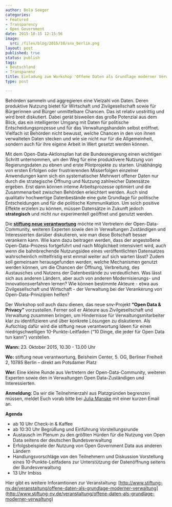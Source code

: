```yaml
---
author: Bela Seeger
categories:
- Featured
- Transparency
- Open Government
date: 2015-10-15 12:15:56
image: 
  src: /files/blog/2015/10/snv_berlin.png
layout: post
published: true
status: publish
tags:
- Deutschland
- Transparenz
title: Einladung zum Workshop 'Offene Daten als Grundlage moderner Verwaltung' - Auftakt des Projekts „Open Data & Privacy“ 
type: post

---
```

Behörden sammeln und aggregieren eine Vielzahl von Daten. Deren produktive Nutzung bietet für Wirtschaft und Zivilgesellschaft sowie für Bürgerinnen und Bürger unmittelbare Chancen. Das ist relativ unstrittig und wird breit diskutiert. Dabei gerät bisweilen das große Potenzial aus dem Blick, das ein intelligenter Umgang mit Daten für politische Entscheidungsprozesse und für das Verwaltungshandeln selbst eröffnet. Vielfach ist Behörden nicht bewusst, welche Chancen in den von ihnen verwalteten Daten stecken und wie sie nicht nur für die Allgemeinheit, sondern auch für ihre eigene Arbeit in Wert gesetzt werden können.  

Mit dem Open-Data-Aktionsplan hat die Bundesregierung einen wichtigen Schritt unternommen, um den Weg für eine produktivere Nutzung von Regierungsdaten zu ebnen und erste Pilotprojekte zu starten. Unabhängig von ersten Erfolgen oder frustrierenden Misserfolgen einzelner Anwendungen kann sich ein systematischer Mehrwert offener Daten nur durch die strategische Öffnung und Nutzung zahlreicher Datensätze ergeben. Erst dann können interne Arbeitsprozesse optimiert und die Zusammenarbeit zwischen Behörden erleichtert werden. Auch sind qualitativ hochwertige Datenbestände eine gute Grundlage für politische Entscheidungen und für die politische Kommunikation. Um solch positive Effekte erzielen zu können, müssen Datensätze in Zukunft jedoch **strategisch** und nicht nur experimentell geöffnet und genutzt werden.

Die **[stiftung neue verantwortung](http://www.stiftung-nv.de/veranstaltung/offene-daten-als-grundlage-moderner-verwaltung)** möchte mit Vertretern der Open-Data-Community, weiteren Experten sowie den in Verwaltungen Zuständigen und Interessierten darüber diskutieren, wie man diese Botschaft besser verankern kann. Wie kann dazu beitragen werden, dass der angestoßene Open-Data-Prozess fortgeführt und nach Möglichkeit intensiviert wird, auch wenn die bahnbrechende Nutzungsidee eines veröffentlichten Datensatzes wahrscheinlich mittelfristig erst einmal weiter auf sich warten lässt? Zudem soll gemeinsam herausgefunden werden, welche Mechanismen genutzt werden können, um die Chancen der Öffnung, Verbreitung, des Austausches und Nutzens der Datenbestände zu verdeutlichen. Was lässt sich aus anderen Ländern, aber auch von anderen Modernisierungs- und Innovationsverfahren lernen? Wie können bestimmte Akteure - etwa aus Zivilgesellschaft und Wirtschaft - der Verwaltung bei der Verankerung von Open-Data-Prinizipien helfen?

Der Workshop soll auch dazu dienen, das neue snv-Projekt **“Open Data & Privacy”** vorzustellen. Ferner soll er Akteure aus Zivilgesellschaft und Verwaltung zusammen bringen, um Hindernisse für Verwaltungsmitarbeiter klar zu identifizieren und über konkrete Lösungen zu diskutieren. Als Aufschlag dafür wird die stiftung neue verantwortung Ideen für einen niedrigschwelligen 10-Punkte-Leitfaden (“10 Dinge, die jeder für Open Data tun kann”) vorstellen.


**Wann:** 23. Oktober 2015, 10.30 - 13.00 Uhr

**Wo:** stiftung neue verantwortung, Beisheim Center, 5. OG, Berliner Freiheit 2, 10785 Berlin – direkt am Potsdamer Platz

**Wer:** Eine kleine Runde aus Vertretern der Open-Data-Community, weiteren Experten sowie den in Verwaltungen Open Data-Zuständigen und Interessierten. 

**Anmeldung**: Da wir die Teilnehmerzahl aus Platzgründen begrenzen müssen, meldet Euch vorab bitte bei [Julia Manske](mailto:jmanske@stiftung-nv.de) mit einer kurzen Email an. 

**Agenda**

- ab 10 Uhr Check-in & Kaffee
- ab 10:30 Uhr
Begrüßung und Einführung
Vorstellungsrunde
- Austausch im Plenum zu den größten Hürden für die Nutzung von Open Data seitens der  deutschen Bundesverwaltung
- Erfolgsbeispiele der Nutzung von Open Government Data aus anderen Ländern
- Handlungsvorschläge von den Teilnehmern und Diskussion
Vorstellung eines 10-Punkte-Leitfadens zur Unterstützung der Datenöffnung seitens der Bundesverwaltung
- 13 Uhr Imbiss

Hier gibt es weitere Inforamtionen zur Veranstaltung: [http://www.stiftung-nv.de/veranstaltung/offene-daten-als-grundlage-moderner-verwaltung](http://www.stiftung-nv.de/veranstaltung/offene-daten-als-grundlage-moderner-verwaltung)